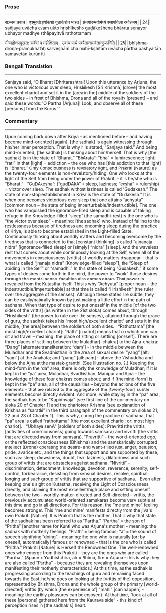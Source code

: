 ### Prose 
 --- 
सञ्जय उवाच |
एवमुक्तो हृषीकेशो गुडाकेशेन भारत |
सेनयोरुभयोर्मध्ये स्थापयित्वा रथोत्तमम् || 24||
sañjaya uvācha
evam ukto hṛiṣhīkeśho guḍākeśhena bhārata
senayor ubhayor madhye sthāpayitvā rathottamam

भीष्मद्रोणप्रमुखत: सर्वेषां च महीक्षिताम् |
उवाच पार्थ पश्यैतान्समवेतान्कुरूनिति || 25||
bhīṣhma-droṇa-pramukhataḥ sarveṣhāṁ cha mahī-kṣhitām
uvācha pārtha paśhyaitān samavetān kurūn iti

### Bengali Translation 
 --- 
Sanjaya said, “O Bharat [Dhritarashtra]! Upon this utterance by Arjuna, the one who is victorious over sleep, Hrishikesh [Sri Krishna] [drove] the most excellent chariot and set it in the [area in the] middle of the soldiers of the two sides – in front of Bhishma, Drona and all of the royalty [present] – and said these words: 'O Partha [Arjuna]! Look, and observe all of these [persons] from the Kurus.'”

### Commentary 
 --- 
Upon coming back down after Kriya – as mentioned before – and having become mind-oriented [again], [the sadhak] is again witnessing through his/her inner perception. That is why it is stated, “Sanjaya said.” And being mind-oriented, [the sadhak] is thinking about him/herself. That is why [the sadhak] is in the state of “Bharat.” “BhArata”: “bha” = luminescence; light; “rati” in that [light] = addiction – the one who has [this addiction to that light] is “Bharat.” Only Consciousness is revelatory light, and Prakriti [Nature] as the twenty-four elements is non-revelatory/hiding. One who looks at the light of the Self from being under the power of Prakriti – it is he/she who is “Bharat.”
 
“GuDAkesha”: (“gudDAkA” = sleep, laziness; “eesha” = rulership) = victor over sleep. The sadhak without laziness is called “Gudakesh.” The state of non-stop establishment in Kriya is the state of “Gudakesh.” It is when one becomes victorious over sleep that one attains “achyuta” [common noun – the state of being imperturbable/indestructible]. The one who has vanquished the ignorance-filled sleep and is capable of taking refuge in the Knowledge-filled “sleep” (the samadhi-rest) is the one who is “the victor over sleep” - meaning: [the sadhak] who, instead of falling to the restlessness because of tiredness and oncoming sleep during the practice of Kriya, is able to become established in the Light-filled State. Continuously thinking about worldly matters and becoming overcome by the tiredness that is connected to that [constant thinking] is called “ajnanaja nidra” [ignorance-filled sleep] or  [simply] “nidra” [sleep]. And the waveless rest that comes about while continuously looking at the Self, when all of the movements in consciousness [vrittis] of worldly matters disappear – that is what is called “jnanaja nidra” [Knowledge-filled “sleep”], the “Sleep of abiding in the Self” or “samadhi.” In this state of being “Gudakesh,” if some types of desires come forth in the mind, the power to “work” those desires through the mental sense-faculties also comes about. That power is revealed from the Kutastha Itself. This is why “Achyuta” [proper noun – the Indestructible/Imperturbable] at that time is called “Hrishikesh” (the ruler over the aggregate of the senses). Although these states are subtle, they can be easily/naturally known by just making a little effort in the path of sadhana. When that type of desire to put oneself in the middle [of the two sides of the vrittis] (as written in the 21st sloka) comes about, through “Hrishikesh” (the power to rule over the senses), attained through the grace of guru, the sadhak takes his “most high/excellent chariot” and sets it in the middle, [the area] between the soldiers of both sides.
 
“Rathottama” [the most high/excellent chariot]: “Rath” [chariot] means that on which one can sit and travel – meaning: the place of sitting or settling [oneself]. There are three places of settling between the Muladhar[-chakra] to the Ajna-chakra: “Dang” [alternate transliteration: “daṃ”] - in the middle between the Muladhar and the Svadhisthan in the area of sexual desire; “yang” [alt: “yaṃ”] at the Anahata; and “pang” [alt: paṃ] – above the Vishuddha and below the Ajna at the mastak-granthi. (See Illustration no. 2.) Keeping the mind-form in the “da” area, there is only the knowledge of Muladhar; if it is kept in the “ya” area, Muladhar, Svadhisthan, Manipur and Ajna – the knowledge of these four chakras comes about; and if [the mind-form] is kept in the “pa” area, all of the causalities – beyond the actions of the five elements – that are related to the aggregate of the [twenty-four] subtle elements become directly evident. And more, while staying in the “pa” area, the sadhak has to be “Kapidhvaja” [see first line of the commentary on sloka 20 of Chapter 1] and the charioteer Krishna [see explanation of Krishna as “sarathi” in the third paragraph of the commentary on slokas 21, 22 and 23 of Chapter 1]. This is why, during the practice of sadhana, that “pa” area is called “rathottama” [the most excellent chariot; or: most high chariot].
 
“Ubhaya senA” [soldiers of both sides]: Pravritti (the vrittis [activities of consciousness] going towards samsara) and nivritti (the vrittis that are directed away from samsara). “Pravritti” - the world-oriented ego, or the reflected consciousness (Bhishma) and the samskarically corrupted intellect (Drona) operating the desire- and want-filled lust, anger, delusion, pride, avarice etc., and the things that support and are supported by these, such as: sleep, drowsiness, doubt, fear, laziness, dilatoriness and such group of vrittis that are obstacles against sadhana. “Nivritti” - discrimination, detachment, knowledge, devotion, reverence, serenity, self-control, forbearance, desisting from sensual desires, resolve, spiritual longing and such group of vrittis that are supportive of sadhana.
 
Even after keeping one's sight on Kutastha, receiving the Light of Consciousness directly, and claiming the most excellent/high place and setting oneself between the two – worldly-matter-directed and Self-directed – vrittis, the previously accumulated world-oriented samskaras become very subtle at this time and go in all directions. For this reason, the “me and mine” feeling becomes stronger. This “me and mine” manifests directly from the jiva's own Prakriti [Nature]. It is Prakriti that is the mother. That is why that state of the sadhak has been referred to as “Partha.” “Partha” = the son of “Pritha” [another name for Kunti who was Arjuna's mother] - meaning: the sadhak with motherly feelings. “Prath” = being famous; “a” = the sound of speech signifying “doing” - meaning: the one who is naturally [or: by oneself, automatically] famous or renowned – that is the one who is called “Pritha.” Prakriti [Nature] is Herself the Renowned One. The well-renowned ones who emerge from this Prakriti – they are the ones who are called “Partha.” (Space = Yudhishthira, air = Bhima, fire = Arjuna – this is why they are also called “Partha” - because they are revealing themselves upon manifesting their motherly characteristics.) At this time, as the sadhak is progressing according to the teachings of guru and remaining faced towards the East, he/she goes on looking at the [vrittis of the] opposition, represented by Bhishma, Drona and the whole group of the primary [world-directed] vrittis (by which [the experience of] “mahi” [can happen] - meaning: the earthly pleasures can be enjoyed). At that time, “look at all of these [persons] gathered here from the Kaurava side” - this kind of perception rises in [the sadhak's] heart.